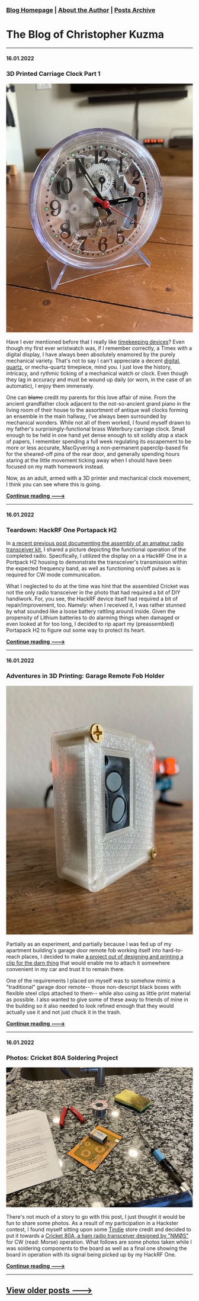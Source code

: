 ### [Blog Homepage](https://github.com/ckuzma/blog) | [About the Author](https://ckuzma.github.io/) | [Posts Archive](/posts)
# The Blog of Christopher Kuzma

----

#### 16.01.2022
### 3D Printed Carriage Clock Part 1

![clear alarm clock](posts/2022/media/carriage_clock/IMG_2252.jpeg)

Have I ever mentioned before that I really like [timekeeping devices](2022-01-15-vfd-clock-frame.md)?  Even though my first ever wristwatch was, if I remember correctly, a Timex with a digital display, I have always been absolutely enamored by the purely mechanical variety.  That's not to say I can't appreciate a decent [digital](../2020/2020-09-08-casio-pro-trek-prw-3100-review.md), [quartz](../2011/2011-12-30-invicta-3449-review.md), or mecha-quartz timepiece, mind you.  I just love the history, intricacy, and rythmic ticking of a mechanical watch or clock.  Even though they lag in accuracy and must be wound up daily (or worn, in the case of an automatic), I enjoy them immensely.

One can ~~blame~~ credit my parents for this love affair of mine.  From the ancient grandfather clock adjacent to the not-so-ancient grand piano in the living room of their house to the assortment of antique wall clocks forming an ensemble in the main hallway, I've always been surrounded by mechanical wonders.  While not all of them worked, I found myself drawn to my father's surprisingly-functional brass Waterbury carriage clock.  Small enough to be held in one hand yet dense enough to sit solidly atop a stack of papers, I remember spending a full week regulating its escapement to be more or less accurate, MacGyvering a non-permanent paperclip-based fix for the sheared-off pins of the rear door, and generally spending hours staring at the little movement ticking away when I should have been focused on my math homework instead.

Now, as an adult, armed with a 3D printer and mechanical clock movement, I think you can see where this is going.

**[Continue reading --->](posts/2022/2022-01-16-carriage-clock-pt1.md)**

----

#### 16.01.2022
### Teardown: HackRF One Portapack H2

In [a recent previous post documenting the assembly of an amateur radio transceiver kit](2022-01-16-cricket-80a-soldering.md), I shared a picture depicting the functional operation of the completed radio.  Specifically, I utilized the display on a a HackRF One in a Portpack H2 housing to demonstrate the transceiver's transmission within the expected frequency band, as well as functioning on/off pulses as is required for CW mode communication.

What I neglected to do at the time was hint that the assembled Cricket was not the only radio transceiver in the photo that had required a bit of DIY handiwork.  For, you see, the HackRF device itself had required a bit of repair/improvement, too.  Namely: when I received it, I was rather stunned by what sounded like a loose battery rattling around inside.  Given the propensity of Lithium batteries to do alarming things when damaged or even looked at for too long, I decided to rip apart my (preassembled) Portapack H2 to figure out some way to protect its heart.

**[Continue reading --->](posts/2022/2022-01-16-portapack-fix.md)**

----

#### 16.01.2022
### Adventures in 3D Printing: Garage Remote Fob Holder

![Finished holder](posts/2022/media/garage_fob/img001.jpeg)

Partially as an experiment, and partially because I was fed up of my apartment building's garage door remote fob working itself into hard-to-reach places, I decided to make [a project out of designing and printing a clip for the darn thing](https://github.com/ckuzma/garage-door-keyfob-holder) that would enable me to attach it somewhere convenient in my car and trust it to remain there.

One of the requirements I placed on myself was to somehow mimic a "traditional" garage door remote-- those non-descript black boxes with flexible steel clips attached to them-- while also using as little print material as possible.  I also wanted to give some of these away to friends of mine in the building so it also needed to look refined enough that they would actually use it and not just chuck it in the trash.

**[Continue reading --->](posts/2022/2022-01-16-garage-fob-holder.md)**

----

#### 16.01.2022
### Photos: Cricket 80A Soldering Project

![cricket_80a_01.jpg](posts/2022/media/cricket_80a/cricket_80a_01.jpg)

There's not much of a story to go with this post, I just thought it would be fun to share some photos.  As a result of my participation in a Hackster contest, I found myself sitting upon some [Tindie](https://www.tindie.com) store credit and decided to put it towards a [Cricket 80A, a ham radio transceiver designed by "NMØS"](http://4sqrp.com/cricket.php) for CW (read: Morse) operation.  What follows are some photos taken while I was soldering components to the board as well as a final one showing the board in operation with its signal being picked up by my HackRF One.

**[Continue reading --->](posts/2022/2022-01-16-cricket-80a-soldering.md)**

----

## [View older posts --->](/posts)